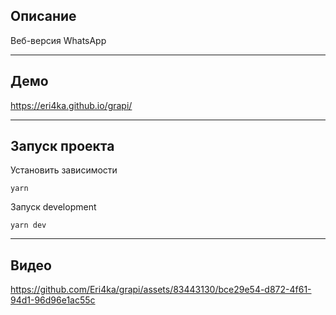 ## Описание

Веб-версия WhatsApp

---

## Демо

https://eri4ka.github.io/grapi/

---

## Запуск проекта

Установить зависимости

```
yarn
```

Запуск development

```
yarn dev
```

---

## Видео


https://github.com/Eri4ka/grapi/assets/83443130/bce29e54-d872-4f61-94d1-96d96e1ac55c

